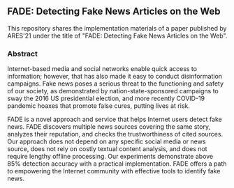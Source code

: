 ## FADE: Detecting Fake News Articles on the Web

This repository shares the implementation materials of a paper published by ARES'21 under the title of "FADE: Detecting Fake News Articles on the Web".

### Abstract
Internet-based media and social networks enable quick access to information; however, that has also made it easy to conduct disinformation campaigns. Fake news poses a serious threat to the functioning and safety of our society, as demonstrated by nation-state-sponsored campaigns to sway the 2016 US presidential election, and more recently COVID-19 pandemic hoaxes that promote false cures, putting lives at risk.

FADE is a novel approach and service that helps Internet users detect fake news. FADE discovers multiple news sources covering the same story, analyzes their reputation, and checks the trustworthiness of cited sources. Our approach does not depend on any specific social media or news source, does not rely on costly textual content analysis, and does not require lengthy offline processing. Our experiments demonstrate above 85% detection accuracy with a practical implementation. FADE offers a path to empowering the Internet community with effective tools to identify fake news.
